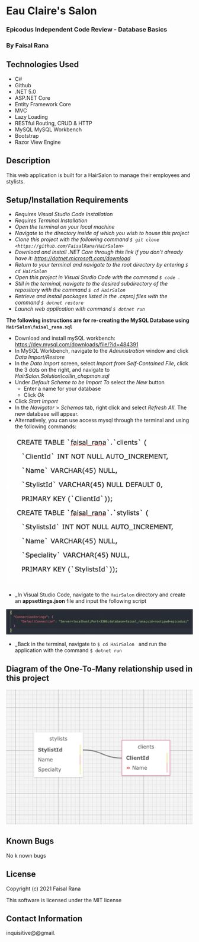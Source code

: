 # Eau Claire's Salon

### Epicodus Independent Code Review - Database Basics

### By Faisal Rana

## Technologies Used

* C#
* Github
* .NET 5.0
* ASP.NET Core
* Entity Framework Core
* MVC
* Lazy Loading
* RESTful Routing, CRUD & HTTP
* MySQL MySQL Workbench
* Bootstrap
* Razor View Engine
## Description

This web application is built for a HairSalon to manage their employees and stylists.


## Setup/Installation Requirements

* _Requires Visual Studio Code Installation_
* _Requires Terminal Installation_
* _Open the terminal on your local machine_
* _Navigate to the directory inside of which you wish to house this project_
* _Clone this project with the following command  `$ git clone <https://github.com/FaisalRana/HairSalon>`_
* _Download and install .NET Core through this link if you don't already have it: https://dotnet.microsoft.com/download_
* _Return to your terminal and navigate to the root directory by entering `$ cd HairSalon`_
* _Open this project in Visual Studio Code with the command `$ code .`_
* _Still in the terminal, navigate to the desired subdirectory of the repository with the command `$ cd HairSalon`_
* _Retrieve and install packages listed in the .csproj files with the command `$ dotnet restore`_
* _Launch web application with command `$ dotnet run`_

**The following instructions are for re-creating the MySQL Database using `HairSalon\faisal_rana.sql`**
* Download and install mySQL workbench: https://dev.mysql.com/downloads/file/?id=484391
* In MySQL Workbench, navigate to the _Administration_ window and click _Data Import/Restore_
* In the _Data Import_ screen, select _Import from Self-Contained File_, click the 3 dots on the right, and navigate to _HairSalon.Solution\collin_chapman.sql_
* Under _Default Scheme to be Import To_ select the _New_ button
  * Enter a name for your database 
  * Click _Ok_
* Click _Start Import_
* In the _Navigator_ > _Schemas_ tab, right click and select _Refresh All_. The new database will appear.
* Alternatively, you can use access mysql through the terminal and using the following commands:

![Image of SQL Commands](wwwroot/images/MySqlCommands.png)


* _In Visual Studio Code, navigate to the `HairSalon` directory and create an **appsettings.json** file and input the following script 

![Image of appsettings.json example](wwwroot/images/appsettings.json_test.png)
* _Back in the terminal, navigate to `$ cd HairSalon ` and run the application with the command `$ dotnet run`


## Diagram of the One-To-Many relationship used in this project

![Image of SQL Designer](wwwroot/images/schema_design.png)


## Known Bugs

No k  nown bugs

## License

Copyright (c) 2021 Faisal Rana

This software is licensed under the MIT license

## Contact Information

inquisitive@@gmail.

